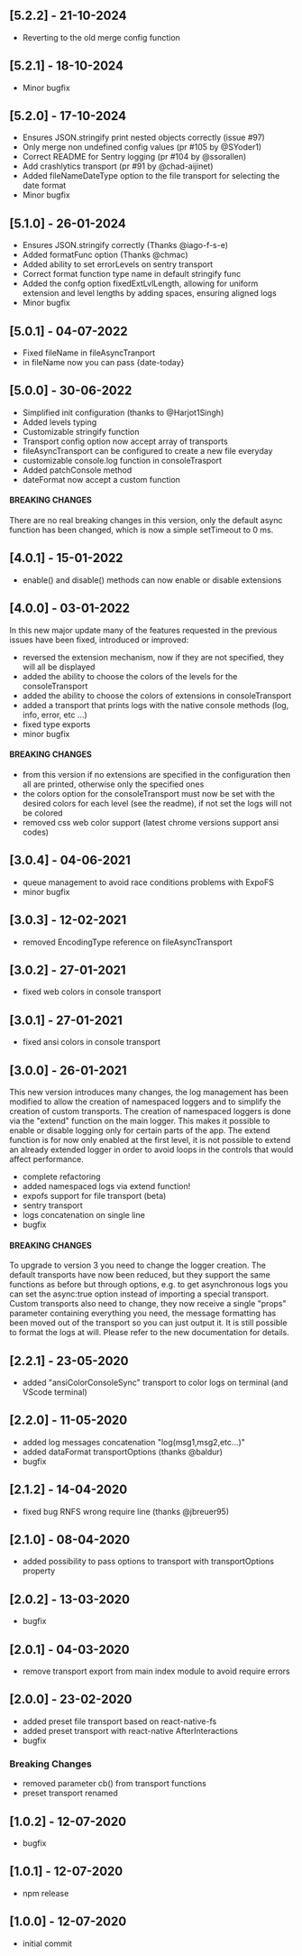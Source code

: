 ## [5.2.2] - 21-10-2024

- Reverting to the old merge config function

## [5.2.1] - 18-10-2024

- Minor bugfix

## [5.2.0] - 17-10-2024

- Ensures JSON.stringify print nested objects correctly (issue #97)
- Only merge non undefined config values (pr #105 by @SYoder1)
- Correct README for Sentry logging (pr #104 by @ssorallen)
- Add crashlytics transport (pr #91 by @chad-aijinet)
- Added fileNameDateType option to the file transport for selecting the date format
- Minor bugfix

## [5.1.0] - 26-01-2024

- Ensures JSON.stringify correctly (Thanks @iago-f-s-e)
- Added formatFunc option (Thanks @chmac)
- Added ability to set errorLevels on sentry transport
- Correct format function type name in default stringify func
- Added the confg option fixedExtLvlLength, allowing for uniform extension and level lengths by adding spaces, ensuring aligned logs
- Minor bugfix

## [5.0.1] - 04-07-2022

- Fixed fileName in fileAsyncTranport
- in fileName now you can pass {date-today}

## [5.0.0] - 30-06-2022

- Simplified init configuration (thanks to @Harjot1Singh)
- Added levels typing
- Customizable stringify function
- Transport config option now accept array of transports
- fileAsyncTransport can be configured to create a new file everyday
- customizable console.log function in consoleTrasport
- Added patchConsole method
- dateFormat now accept a custom function

#### BREAKING CHANGES

There are no real breaking changes in this version, only the default async function has been changed, which is now a simple setTimeout to 0 ms.

## [4.0.1] - 15-01-2022

- enable() and disable() methods can now enable or disable extensions

## [4.0.0] - 03-01-2022

In this new major update many of the features requested in the previous issues have been fixed, introduced or improved:

- reversed the extension mechanism, now if they are not specified, they will all be displayed
- added the ability to choose the colors of the levels for the consoleTransport
- added the ability to choose the colors of extensions in consoleTransport
- added a transport that prints logs with the native console methods (log, info, error, etc ...)
- fixed type exports
- minor bugfix

#### BREAKING CHANGES

- from this version if no extensions are specified in the configuration then all are printed, otherwise only the specified ones
- the colors option for the consoleTransport must now be set with the desired colors for each level (see the readme), if not set the logs will not be colored
- removed css web color support (latest chrome versions support ansi codes)

## [3.0.4] - 04-06-2021

- queue management to avoid race conditions problems with ExpoFS
- minor bugfix

## [3.0.3] - 12-02-2021

- removed EncodingType reference on fileAsyncTransport

## [3.0.2] - 27-01-2021

- fixed web colors in console transport

## [3.0.1] - 27-01-2021

- fixed ansi colors in console transport

## [3.0.0] - 26-01-2021

This new version introduces many changes, the log management has been modified to allow the creation of namespaced loggers and to simplify the creation of custom transports.
The creation of namespaced loggers is done via the "extend" function on the main logger. This makes it possible to enable or disable logging only for certain parts of the app. The extend function is for now only enabled at the first level, it is not possible to extend an already extended logger in order to avoid loops in the controls that would affect performance.

- complete refactoring
- added namespaced logs via extend function!
- expofs support for file transport (beta)
- sentry transport
- logs concatenation on single line
- bugfix

#### BREAKING CHANGES

To upgrade to version 3 you need to change the logger creation. The default transports have now been reduced, but they support the same functions as before but through options, e.g. to get asynchronous logs you can set the async:true option instead of importing a special transport.
Custom transports also need to change, they now receive a single "props" parameter containing everything you need, the message formatting has been moved out of the transport so you can just output it. It is still possible to format the logs at will. Please refer to the new documentation for details.

## [2.2.1] - 23-05-2020

- added "ansiColorConsoleSync" transport to color logs on terminal (and VScode terminal)

## [2.2.0] - 11-05-2020

- added log messages concatenation "log(msg1,msg2,etc...)"
- added dataFormat transportOptions (thanks @baldur)
- bugfix

## [2.1.2] - 14-04-2020

- fixed bug RNFS wrong require line (thanks @jbreuer95)

## [2.1.0] - 08-04-2020

- added possibility to pass options to transport with transportOptions property

## [2.0.2] - 13-03-2020

- bugfix

## [2.0.1] - 04-03-2020

- remove transport export from main index module to avoid require errors

## [2.0.0] - 23-02-2020

- added preset file transport based on react-native-fs
- added preset transport with react-native AfterInteractions
- bugfix

### Breaking Changes

- removed parameter cb() from transport functions
- preset transport renamed

## [1.0.2] - 12-07-2020

- bugfix

## [1.0.1] - 12-07-2020

- npm release

## [1.0.0] - 12-07-2020

- initial commit
